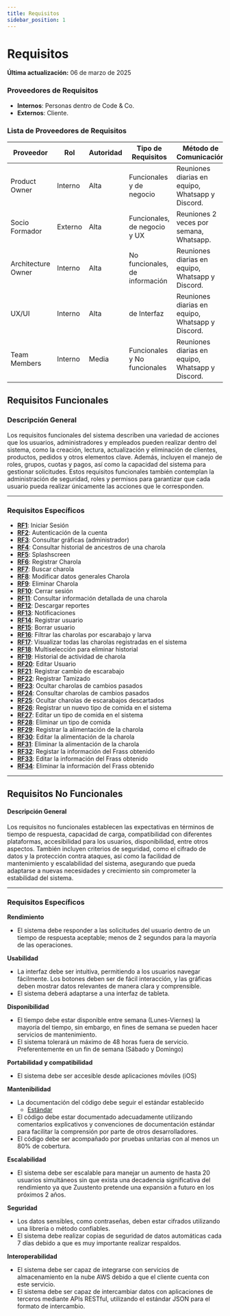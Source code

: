 ```yaml
---
title: Requisitos
sidebar_position: 1
---
```


# Requisitos

**Última actualización:** 06 de marzo de 2025

### **Proveedores de Requisitos**  
   - **Internos**: Personas dentro de Code & Co.  
   - **Externos**: Cliente.  

### **Lista de Proveedores de Requisitos**  

| Proveedor | Rol | Autoridad | Tipo de Requisitos | Método de Comunicación |
|-----------|-----|-----------|--------------------|------------------------|
| Product Owner | Interno | Alta | Funcionales y de negocio | Reuniones diarias en equipo, Whatsapp y Discord.|
| Socio Formador | Externo | Alta | Funcionales, de negocio y UX | Reuniones 2 veces por semana, Whatsapp. |
| Architecture Owner| Interno | Alta | No funcionales, de información | Reuniones diarias en equipo, Whatsapp y Discord.  |
| UX/UI | Interno | Alta | de Interfaz | Reuniones diarias en equipo, Whatsapp y Discord. |
| Team Members | Interno | Media | Funcionales y No funcionales | Reuniones diarias en equipo, Whatsapp y Discord. |


## Requisitos Funcionales

### Descripción General

Los requisitos funcionales del sistema describen una variedad de acciones que los usuarios, administradores y empleados pueden realizar dentro del sistema, como la creación, lectura, actualización y eliminación de clientes, productos, pedidos y otros elementos clave. Además, incluyen el manejo de roles, grupos, cuotas y pagos, así como la capacidad del sistema para gestionar solicitudes. Estos requisitos funcionales también contemplan la administración de seguridad, roles y permisos para garantizar que cada usuario pueda realizar únicamente las acciones que le corresponden.

---

### Requisitos Específicos

- [**RF1**](RF1.md): Iniciar Sesión  
- [**RF2**](RF2.md): Autenticación de la cuenta 
- [**RF3**](RF3.md): Consultar gráficas (administrador)
- [**RF4**](RF4.md): Consultar historial de ancestros de una charola
- [**RF5**](RF5.md): Splashscreen 
- [**RF6**](RF6.md): Registrar Charola  
- [**RF7**](RF7.md): Buscar charola 
- [**RF8**](RF8.md): Modificar datos generales Charola 
- [**RF9**](RF9.md): Eliminar Charola 
- [**RF10**](RF10.md): Cerrar sesión
- [**RF11**](RF11.md): Consultar información detallada de una charola 
- [**RF12**](RF12.md): Descargar reportes
- [**RF13**](RF13.md): Notificaciones 
- [**RF14**](RF14.md): Registrar usuario 
- [**RF15**](RF15.md): Borrar usuario 
- [**RF16**](RF16.md): Filtrar las charolas por escarabajo y larva 
- [**RF17**](RF17.md): Visualizar todas las charolas registradas en el sistema  
- [**RF18**](RF18.md): Multiselección para eliminar historial
- [**RF19**](RF19.md): Historial de actividad de charola 
- [**RF20**](RF20.md): Editar Usuario
- [**RF21**](RF21.md): Registrar cambio de escarabajo
- [**RF22**](RF22.md): Registrar Tamizado 
- [**RF23**](RF23.md): Ocultar charolas de cambios pasados 
- [**RF24**](RF24.md): Consultar charolas de cambios pasados 
- [**RF25**](RF25.md): Ocultar charolas de escarabajos descartados
- [**RF26**](RF26.md): Registrar un nuevo tipo de comida en el sistema
- [**RF27**](RF27.md): Editar un tipo de comida en el sistema
- [**RF28**](RF28.md): Eliminar un tipo de comida 
- [**RF29**](RF29.md): Registrar la alimentación de la charola 
- [**RF30**](RF30.md): Editar la alimentación de la charola  
- [**RF31**](RF31.md): Eliminar la alimentación de la charola 
- [**RF32**](RF32.md): Registar la información del Frass obtenido 
- [**RF33**](RF33.md): Editar la información del Frass obtenido
- [**RF34**](RF34.md): Eliminar la información del Frass obtenido

---

## Requisitos No Funcionales

#### Descripción General

Los requisitos no funcionales establecen las expectativas en términos de tiempo de respuesta, capacidad de carga, compatibilidad con diferentes plataformas, accesibilidad para los usuarios, disponibilidad, entre otros aspectos. También incluyen criterios de seguridad, como el cifrado de datos y la protección contra ataques, así como la facilidad de mantenimiento y escalabilidad del sistema, asegurando que pueda adaptarse a nuevas necesidades y crecimiento sin comprometer la estabilidad del sistema.

---

### Requisitos Específicos

**Rendimiento**  
- El sistema debe responder a las solicitudes del usuario dentro de un tiempo de respuesta aceptable; menos de 2 segundos para la mayoría de las operaciones.

**Usabilidad**  
- La interfaz debe ser intuitiva, permitiendo a los usuarios navegar fácilmente. Los botones deben ser de fácil interacción, y las gráficas deben mostrar datos relevantes de manera clara y comprensible.
- El sistema deberá adaptarse a una interfaz de tableta.

**Disponibilidad**  
- El tiempo debe estar disponible entre semana (Lunes-Viernes) la mayoría del tiempo, sin embargo, en fines de semana se pueden hacer servicios de mantenimiento.
- El sistema tolerará un máximo de 48 horas fuera de servicio. Preferentemente en un fin de semana (Sábado y Domingo)

**Portabilidad y compatibilidad**  
- El sistema debe ser accesible desde aplicaciones móviles (iOS)

**Mantenibilidad**  
- La documentación del código debe seguir el estándar establecido
  - [Estándar](https://docs.google.com/document/d/1RPutuY5q3qYghD482fGrDR-I2wly3_SeheZYyDsCkwk/edit?tab=t.0#heading=h.1z7xoikh12wg)
- El código debe estar documentado adecuadamente utilizando comentarios explicativos y convenciones de documentación estándar para facilitar la comprensión por parte de otros desarrolladores.
- El código debe ser acompañado por pruebas unitarias con al menos un 80% de cobertura.

**Escalabilidad**  
- El sistema debe ser escalable para manejar un aumento de hasta 20 usuarios simultáneos sin que exista una decadencia significativa del rendimiento ya que Zuustento pretende una expansión a futuro en los próximos 2 años. 

**Seguridad**  
- Los datos sensibles, como contraseñas, deben estar cifrados utilizando una librería o método confiables.
- El sistema debe realizar copias de seguridad de datos automáticas cada 7 días debido a que es muy importante realizar respaldos.

**Interoperabilidad**
- El sistema debe ser capaz de integrarse con servicios de almacenamiento en la nube AWS debido a que el cliente cuenta con este servicio.
- El sistema debe ser capaz de intercambiar datos con aplicaciones de terceros mediante APIs RESTful, utilizando el estándar JSON para el formato de intercambio.